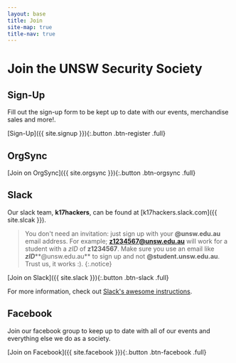 ```yaml
---
layout: base
title: Join
site-map: true
title-nav: true
---
```

# Join the UNSW Security Society

## Sign-Up

Fill out the sign-up form to be kept up to date with our events, merchandise
sales and more!.

[Sign-Up]({{ site.signup }}){:.button .btn-register .full}

<!--
## Newsletter

Subscribe to our newsletter to keep up to date on our events and meetups and to
keep track of our performance in CTFs.

(newsletter)[{{ site.newsletter }}]
-->

## OrgSync

[Join on OrgSync]({{ site.orgsync }}){:.button .btn-orgsync .full}

## Slack

Our slack team, **k17hackers**, can be found at [k17hackers.slack.com]({{
  site.slcak }}).

> You don't need an invitation: just sign up with your **@unsw.edu.au** email
> address. For example; **z1234567@unsw.edu.au** will work for a student with a
> *zID* of **z1234567**. Make sure you use an email like
> ***zID*****@unsw.edu.au** to sign up and not **@student.unsw.edu.au**. Trust
> us, it works :).
{:.notice}

[Join on Slack]({{ site.slack }}){:.button .btn-slack .full}

For more information, check out [Slack's awesome
instructions](https://get.slack.help/hc/en-us/articles/212675257-Join-a-Slack-team). 

## Facebook

Join our facebook group to keep up to date with all of our events and everything
else we do as a society.

[Join on Facebook]({{ site.facebook }}){:.button .btn-facebook .full}

